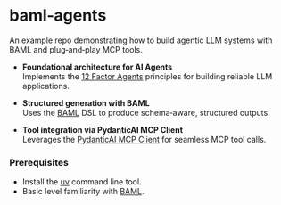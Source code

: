 # baml‑agents

An example repo demonstrating how to build agentic LLM systems with BAML and plug‑and‑play MCP tools.

- **Foundational architecture for AI Agents**  
  Implements the [12 Factor Agents](https://github.com/humanlayer/12-factor-agents) principles for building reliable LLM applications.

- **Structured generation with BAML**  
  Uses the [BAML](https://www.boundaryml.com/) DSL to produce schema‑aware, structured outputs.

- **Tool integration via PydanticAI MCP Client**  
  Leverages the [PydanticAI MCP Client](https://ai.pydantic.dev/mcp/client/) for seamless MCP tool calls.

### Prerequisites

- Install the [uv](https://docs.astral.sh/uv/getting-started/installation/) command line tool.
- Basic level familiarity with [BAML](https://www.boundaryml.com/).
